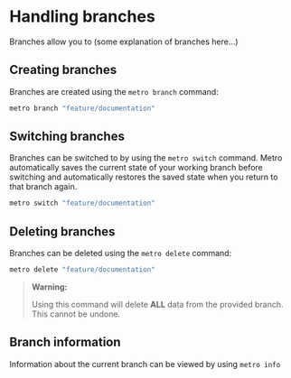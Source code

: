 # Handling branches

Branches allow you to (some explanation of branches here...)

## Creating branches

Branches are created using the `metro branch` command:

```bash
metro branch "feature/documentation"
```

## Switching branches

Branches can be switched to by using the `metro switch` command. Metro automatically saves the current state of your working branch before switching and automatically restores the saved state when you return to that branch again.

```bash
metro switch "feature/documentation"
```

## Deleting branches

Branches can be deleted using the `metro delete` command:

```bash
metro delete "feature/documentation"
```

> **Warning:**
> 
> Using this command will delete **ALL** data from the provided branch. This cannot be undone.

## Branch information

Information about the current branch can be viewed by using `metro info`
